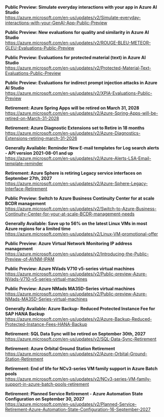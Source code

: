 **Public Preview: Simulate everyday interactions with your app in Azure AI Studio**  
https://azure.microsoft.com/en-us/updates/v2/Simulate-everyday-interactions-with-your-GenAI-App-Public-Preview

**Public Preview: New evaluations for quality and similarity in Azure AI Studio**  
https://azure.microsoft.com/en-us/updates/v2/ROUGE-BLEU-METEOR-GLEU-Evaluations-Public-Preview

**Public Preview: Evaluations for protected material (text) in Azure AI Studio**  
https://azure.microsoft.com/en-us/updates/v2/Protected-Material-Text-Evaluations-Public-Preview

**Public Preview: Evaluations for indirect prompt injection attacks in Azure AI Studio**  
https://azure.microsoft.com/en-us/updates/v2/XPIA-Evaluations-Public-Preview

**Retirement: Azure Spring Apps will be retired on March 31, 2028**  
https://azure.microsoft.com/en-us/updates/v2/Azure-Spring-Apps-will-be-retired-on-March-31-2028

**Retirement: Azure Diagnostic Extensions set to Retire in 18 months**  
https://azure.microsoft.com/en-us/updates/v2/Azure-Diagnostics-Extensions-retiring-march-31-2026

**Generally Available: Reminder New E-mail templates for Log search alerts - API version 2021-08-01 and up**  
https://azure.microsoft.com/en-us/updates/v2/Azure-Alerts-LSA-Email-template-reminder

**Retirement: Azure Sphere is retiring Legacy service interfaces on September 27th, 2027**  
https://azure.microsoft.com/en-us/updates/v2/Azure-Sphere-Legacy-Interface-Retirement

**Public Preview: Switch to Azure Business Continuity Center for at scale BCDR management**  
https://azure.microsoft.com/en-us/updates/v2/Switch-to-Azure-Business-Continuity-Center-for-your-at-scale-BCDR-management-needs

**Generally Available: Save up to 56% on the latest Linux VMs in most Azure regions for a limited time**  
https://azure.microsoft.com/en-us/updates/v2/Linux-VM-promotional-offer

**Public Preview: Azure Virtual Network Monitoring IP address management**  
https://azure.microsoft.com/en-us/updates/v2/Introducing-the-Public-Preview-of-AVNM-IPAM

**Public Preview: Azure NVads V710 v5-series virtual machines**  
https://azure.microsoft.com/en-us/updates/v2/Public-preview-Azure-NVads-V710-v5-series-virtual-machines

**Public Preview: Azure NMads MA35D-Series virtual machines**  
https://azure.microsoft.com/en-us/updates/v2/Public-preview-Azure-NMads-MA35D-Series-virtual-machines

**Generally Available: Azure Backup- Reduced Protected Instance Fee for SAP HANA Backup**  
https://azure.microsoft.com/en-us/updates/v2/Azure-Backup-Reduced-Protected-Instance-Fees-HANA-Backup

**Retirement: SQL Data Sync will be retired on September 30th, 2027**  
https://azure.microsoft.com/en-us/updates/v2/SQL-Data-Sync-Retirement

**Retirement: Azure Orbital Ground Station Retirement**  
https://azure.microsoft.com/en-us/updates/v2/Azure-Orbital-Ground-Station-Retirement

**Retirement: End of life for NCv3-series VM family support in Azure Batch pools**  
https://azure.microsoft.com/en-us/updates/v2/NCv3-series-VM-family-support-in-azure-batch-pools-retirement

**Retirement: Planned Service Retirement - Azure Automation State Configuration on September 30, 2027**  
https://azure.microsoft.com/en-us/updates/v2/Planned-Service-Retirement-Azure-Automation-State-Configuration-16-September-2027